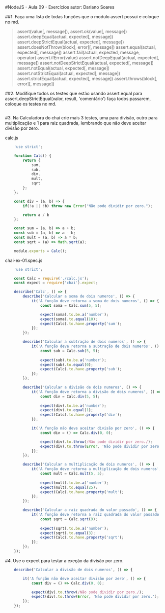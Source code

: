 #NodeJS - Aula 09 - Exercícios
autor: Dariano Soares

##1. Faça uma lista de todas funções que o modulo assert possui e coloque no md.

> assert(value[, message]), assert.ok(value[, message])
> assert.deepEqual(actual, expected[, message])
> assert.deepStrictEqual(actual, expected[, message])
> assert.doesNotThrow(block[, error][, message])
> assert.equal(actual, expected[, message])
> assert.fail(actual, expected, message, operator)
> assert.ifError(value)
> assert.notDeepEqual(actual, expected[, message])
> assert.notDeepStrictEqual(actual, expected[, message])
> assert.notEqual(actual, expected[, message])
> assert.notStrictEqual(actual, expected[, message])
> assert.strictEqual(actual, expected[, message])
> assert.throws(block[, error][, message])

##2. Modifique todos os testes que estão usando assert.equal para assert.deepStrictEqual(valor, result, 'comentário') faça todos passarem, coloque os testes no md.

```js

```

#3. Na Calculadora do chai crie mais 3 testes, uma para divisão, outro para multiplicação e 1 para raiz quadrada, lembrando que não deve aceitar divisão por zero.

calc.js
```js
	'use strict';

	function Calc() {
		return {
			sum,
			sub,
			div,
			mult,
			sqrt
		};
	};

	const div = (a, b) => {
		if(!a || !b) throw new Error("Não pode dividir por zero."); 

		return a / b
	};

	const sum = (a, b) => a + b;
	const sub = (a, b) => a - b;
	const mult = (a, b) => a * b;
	const sqrt = (a) => Math.sqrt(a);

	module.exports = Calc();
```
chai-ex-01.spec.js
```js
	'use strict';

	const Calc = require('./calc.js');
	const expect = require('chai').expect;

	describe('Calc', () => {
		describe('Calcular a soma de dois numeros', () => {
			it('A função deve retorna a soma de dois numeros', () => {
				const soma = Calc.sum(5, 5);

				expect(soma).to.be.a('number');
				expect(soma).to.equal(10);			
				expect(Calc).to.have.property('sum');
			});
		});

		describe('Calcular a subtração de dois numeros', () => {
			it('A função deve retorna a subtração de dois numeros', () => {
				const sub = Calc.sub(5, 5);
				
				expect(sub).to.be.a('number');
				expect(sub).to.equal(0);			
				expect(Calc).to.have.property('sub');
			});
		});

		describe('Calcular a divisão de dois numeros', () => {
			it('A função deve retorna a divisão de dois numeros', () => {
				const div = Calc.div(5, 5);
				
				expect(div).to.be.a('number');
				expect(div).to.equal(1);			
				expect(Calc).to.have.property('div');
			});

			it('A função não deve aceitar divisão por zero', () => {
				const div = () => Calc.div(0, 0);

				expect(div).to.throw(/Não pode dividir por zero./);
				expect(div).to.throw(Error, 'Não pode dividir por zero.');
			});
		});

		describe('Calcular a multiplicação de dois numeros', () => {
			it('A função deve retorna a multiplicação de dois numeros', () => {
				const mult = Calc.mult(5, 5);
				
				expect(mult).to.be.a('number');
				expect(mult).to.equal(25);			
				expect(Calc).to.have.property('mult');
			});
		});

		describe('Calcular a raiz quadrada do valor passado', () => {
			it('A função deve retorna a raiz quadrada do valor passado', () => {
				const sqrt = Calc.sqrt(9);
				
				expect(sqrt).to.be.a('number');
				expect(sqrt).to.equal(3);			
				expect(Calc).to.have.property('sqrt');
			});
		});
	});
```

#4. Use o expect para testar a exeção da divisão por zero.

```js
	describe('Calcular a divisão de dois numeros', () => {

		it('A função não deve aceitar divisão por zero', () => {
			const div = () => Calc.div(0, 0);

			expect(div).to.throw(/Não pode dividir por zero./);
			expect(div).to.throw(Error, 'Não pode dividir por zero.');
		});
	});
```